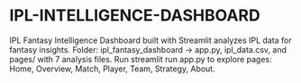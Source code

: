 # IPL-INTELLIGENCE-DASHBOARD
IPL Fantasy Intelligence Dashboard built with Streamlit analyzes IPL data for fantasy insights. Folder: ipl_fantasy_dashboard → app.py, ipl_data.csv, and pages/ with 7 analysis files. Run streamlit run app.py to explore pages: Home, Overview, Match, Player, Team, Strategy, About.
